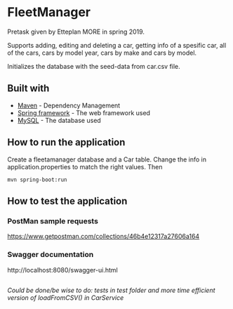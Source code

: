 # FleetManager

Pretask given by Etteplan MORE in spring 2019.

Supports adding, editing and deleting a car, 
getting info of a spesific car, all of the cars, cars by model year, cars by make and cars by model.

Initializes the database with the seed-data from car.csv file.

## Built with
* [Maven](https://maven.apache.org/) - Dependency Management
* [Spring framework](https://spring.io/) - The web framework used
* [MySQL](https://www.mysql.com/) - The database used


## How to run the application

Create a fleetamanager database and a Car table. Change the info in application.properties to match the right values.
Then 
```
mvn spring-boot:run
```


## How to test the application

### PostMan sample requests

https://www.getpostman.com/collections/46b4e12317a27606a164

### Swagger documentation

http://localhost:8080/swagger-ui.html


## 

###### Could be done/be wise to do: tests in test folder and more time efficient version of loadFromCSV() in CarService
